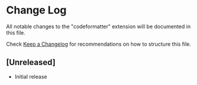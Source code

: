 # Change Log

All notable changes to the "codeformatter" extension will be documented in this file.

Check [Keep a Changelog](http://keepachangelog.com/) for recommendations on how to structure this file.

## [Unreleased]

- Initial release